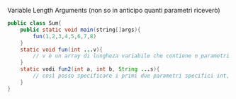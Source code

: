 Variable Length Arguments (non so in anticipo quanti parametri riceverò)
```Java
public class Sum{
	public static void main(string[]args){
		fun(1,2,3,4,5,6,7,8)
	}
	static void fun(int ...v){
		// v è un array di lungheza variabile che contiene n parametri di tipo int, passati a runtime
	}
	static vodi fun2(int a, int b, String ...s){
		// così posso specificare i primi due parametri specifici int, e poi un nr variabile di stringhe
	}
}
```